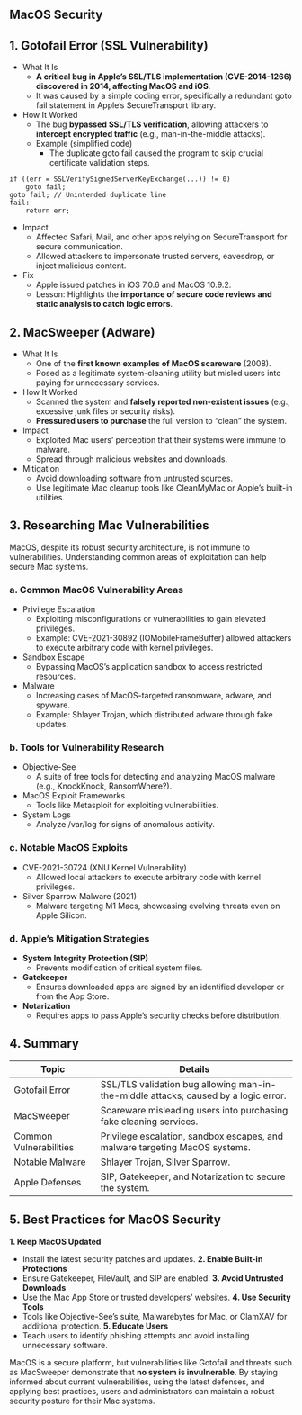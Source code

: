 ## MacOS Security
## 1. Gotofail Error (SSL Vulnerability)
  - What It Is
    - **A critical bug in Apple’s SSL/TLS implementation (CVE-2014-1266) discovered in 2014, affecting MacOS and iOS**.
    - It was caused by a simple coding error, specifically a redundant goto fail statement in Apple’s SecureTransport library.
  - How It Worked
    - The bug **bypassed SSL/TLS verification**, allowing attackers to **intercept encrypted traffic** (e.g., man-in-the-middle attacks).
    - Example (simplified code)
      - The duplicate goto fail caused the program to skip crucial certificate validation steps.
```
if ((err = SSLVerifySignedServerKeyExchange(...)) != 0)
    goto fail;
goto fail; // Unintended duplicate line
fail:
    return err;
```
  - Impact
    - Affected Safari, Mail, and other apps relying on SecureTransport for secure communication.
    - Allowed attackers to impersonate trusted servers, eavesdrop, or inject malicious content.
  - Fix
    - Apple issued patches in iOS 7.0.6 and MacOS 10.9.2.
    - Lesson: Highlights the **importance of secure code reviews and static analysis to catch logic errors**.

## 2. MacSweeper (Adware)
  - What It Is
    - One of the **first known examples of MacOS scareware** (2008).
    - Posed as a legitimate system-cleaning utility but misled users into paying for unnecessary services.
  - How It Worked
    - Scanned the system and **falsely reported non-existent issues** (e.g., excessive junk files or security risks).
    - **Pressured users to purchase** the full version to “clean” the system.
  - Impact
    - Exploited Mac users’ perception that their systems were immune to malware.
    - Spread through malicious websites and downloads.
  - Mitigation
    - Avoid downloading software from untrusted sources.
    - Use legitimate Mac cleanup tools like CleanMyMac or Apple’s built-in utilities.

## 3. Researching Mac Vulnerabilities
MacOS, despite its robust security architecture, is not immune to vulnerabilities. Understanding common areas of exploitation can help secure Mac systems.

### a. Common MacOS Vulnerability Areas
  - Privilege Escalation
    - Exploiting misconfigurations or vulnerabilities to gain elevated privileges.
    - Example: CVE-2021-30892 (IOMobileFrameBuffer) allowed attackers to execute arbitrary code with kernel privileges.
  - Sandbox Escape
    - Bypassing MacOS’s application sandbox to access restricted resources.
  - Malware
    - Increasing cases of MacOS-targeted ransomware, adware, and spyware.
    - Example: Shlayer Trojan, which distributed adware through fake updates.

### b. Tools for Vulnerability Research
  - Objective-See
    - A suite of free tools for detecting and analyzing MacOS malware (e.g., KnockKnock, RansomWhere?).
  - MacOS Exploit Frameworks
    - Tools like Metasploit for exploiting vulnerabilities.
  - System Logs
    - Analyze /var/log for signs of anomalous activity.

### c. Notable MacOS Exploits
  - CVE-2021-30724 (XNU Kernel Vulnerability)
    - Allowed local attackers to execute arbitrary code with kernel privileges.
  - Silver Sparrow Malware (2021)
    - Malware targeting M1 Macs, showcasing evolving threats even on Apple Silicon.

### d. Apple’s Mitigation Strategies
  - **System Integrity Protection (SIP)**
    - Prevents modification of critical system files.
  - **Gatekeeper**
    - Ensures downloaded apps are signed by an identified developer or from the App Store.
  - **Notarization**
    - Requires apps to pass Apple’s security checks before distribution.

## 4. Summary

| Topic | Details |
| ----- | ------- |
| Gotofail Error | SSL/TLS validation bug allowing man-in-the-middle attacks; caused by a logic error. |
| MacSweeper | Scareware misleading users into purchasing fake cleaning services. |
| Common Vulnerabilities | Privilege escalation, sandbox escapes, and malware targeting MacOS systems. |
| Notable Malware | Shlayer Trojan, Silver Sparrow. |
| Apple Defenses | SIP, Gatekeeper, and Notarization to secure the system. |

## 5. Best Practices for MacOS Security
**1. Keep MacOS Updated**
  - Install the latest security patches and updates.
**2. Enable Built-in Protections**
  - Ensure Gatekeeper, FileVault, and SIP are enabled.
**3. Avoid Untrusted Downloads**
  - Use the Mac App Store or trusted developers’ websites.
**4. Use Security Tools**
  - Tools like Objective-See’s suite, Malwarebytes for Mac, or ClamXAV for additional protection.
**5. Educate Users**
  - Teach users to identify phishing attempts and avoid installing unnecessary software.

MacOS is a secure platform, but vulnerabilities like Gotofail and threats such as MacSweeper demonstrate that **no system is invulnerable**. By staying informed about current vulnerabilities, using the latest defenses, and applying best practices, users and administrators can maintain a robust security posture for their Mac systems.